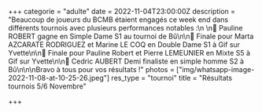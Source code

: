 +++
categorie = "adulte"
date = 2022-11-04T23:00:00Z
description = "Beaucoup de joueurs du BCMB étaient engagés ce week end dans différents tournois avec plusieurs performances notables :\n \n🥇 Pauline ROBERT gagne en Simple Dame S1 au tournoi de Bû\n\n🥈 Finale pour Marta AZCARATE RODRIGUEZ et Marine LE COQ en Double Dame S1 à Gif sur Yvette\n\n🥈 Finale pour Pauline Robert et Pierre LEMEUNIER en Mixte S5 à Gif sur Yvette\n\n🥉 Cedric AUBERT Demi finaliste en simple homme S2 à Bû\n\n\nBravo à tous pour vos résultats !"
photos = ["img/whatsapp-image-2022-11-08-at-10-25-26.jpeg"]
res_type = "tournoi"
title = "Résultats tournois 5/6 Novembre"

+++
